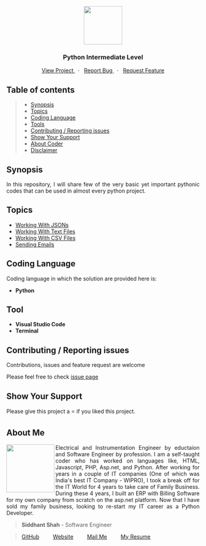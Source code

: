 
<p align="center">
    <img src="https://user-images.githubusercontent.com/59141234/71911924-9dc6d680-319a-11ea-9b06-554ea5cb4eb1.png" height="100px" />
</p>
<h3 align="center">
    Python Intermediate Level
</h3>
<p align="center" >
        <a href="https://github.com/siddhantshah1986/Python-Intermediate">
            View Project
        </a>
        &nbsp;&nbsp;·&nbsp;&nbsp;
        <a href="https://github.com/siddhantshah1986/Python-Intermediate/issues">
            Report Bug
        </a>
        &nbsp;&nbsp;·&nbsp;&nbsp;
        <a href="https://github.com/siddhantshah1986/Python-Intermediate/issues">
            Request Feature
        </a>
</p>

<!-- Details of Content -->
## Table of contents

> * [Synopsis](#synopsis)
> * [Topics](#Topics)
> * [Coding Language](#Coding-Language)
> * [Tools](#tool)
> * [Contributing / Reporting issues](#contributing--reporting-issues) 
> * [Show Your Support](#Show-Your-Support)
> * [About Coder](#about-me)
> * [Disclaimer](#Disclaimer)

<!-- Synopsis -->
## Synopsis
<p align="justify">
    In this repository, I will share few of the very basic yet important pythonic codes that can be used in almost every python project.
<p>

<!-- Topics -->
## Topics
- [Working With JSONs](https://github.com/siddhantshah1986/Python-Intermediate/tree/master/Working%20with%20Jsons)
- [Working With Text Files](https://github.com/siddhantshah1986/Python-Intermediate/tree/master/Working%20with%20Text%20Files)
- [Working With CSV Files](https://github.com/siddhantshah1986/Python-Intermediate/tree/master/Working%20with%20CSV%20Files)
- [Sending Emails](https://github.com/siddhantshah1986/Python-Intermediate/tree/master/Sending%20Emails)

<!-- Details of Coding Language -->
## Coding Language
Coding language in which the solution are provided here is:
- **Python**

<!-- Details of Tools used for coding -->
## Tool
- **Visual Studio Code**
- **Terminal**

<!-- Asking for Contributions and Issues -->
## Contributing / Reporting issues
Contributions, issues and feature request are welcome

Please feel free to check [issue page](https://github.com/siddhantshah1986/Python-Intermediate/issues)

<!-- Asking for Supports -->
## Show Your Support
Please give this project a :star: if you liked this project.

<!-- Displaying message about me -->
## About Me

<img align="left" src="https://user-images.githubusercontent.com/59141234/71932585-18f1b200-31c6-11ea-9e2a-50bce063de57.png" width="125px">

<p align="justify">
    Electrical and Instrumentation Engineer by eductaion and Software Engineer by profession. I am a self-taught coder who has worked on languages like, HTML, Javascript, PHP, Asp.net, and Python. After working for years in a couple of IT companies (One of which was India's best IT Company - WIPRO), I took a break off for the IT World for 4 years to take care of Family Business. During these 4 years, I built an ERP with Billing Software for my own company from scratch on the asp.net platform. Now that I have sold my family business, looking to re-start my IT career as a Python Developer.
</p>

> **Siddhant Shah** - Software Engineer

>[GitHub](https://gist.github.com/siddhantshah1986 "Siddhant Git Hub")
&emsp;&emsp;
[Website](https://gist.github.com/siddhantshah1986 "Siddhant Website")
&emsp;&emsp;
[Mail Me](mailto:siddhant.shah.1986@gmail.com "siddhant.shah.1986@gmail.com")
&emsp;&emsp;
[My Resume](mailto:siddhant.shah.1986@gmail.com "siddhant.shah.1986@gmail.com")